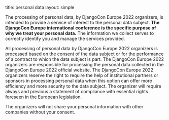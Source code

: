 title: personal data
layout: simple

The processing of personal data, by DjangoCon Europe 2022 organizers, is intended to provide a service of interest to the personal data subject. **The DjangoCon Europe international conference is the specific purpose of why we treat your personal data.** The information we collect serves to correctly identify you and manage the services provided.

All processing of personal data by DjangoCon Europe 2022 organizers is processed based on the consent of the data subject or for the performance of a contract to which the data subject is part. The DjangoCon Europe 2022 organizers are responsible for processing the personal data collected in the DjangoCon Europe 2022 official website. The DjangoCon Europe 2022 organizers reserve the right to require the help of institutional partners or sponsors in processing personal data when this option can offer more efficiency and more security to the data subject. The organizer will require always and previous a statement of compliance with essential rights foreseen in the European legislation. 

The organizers will not share your personal information with other companies without your consent.
